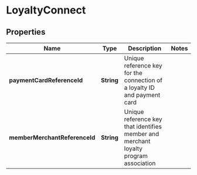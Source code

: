 

# LoyaltyConnect

## Properties

Name | Type | Description | Notes
------------ | ------------- | ------------- | -------------
**paymentCardReferenceId** | **String** | Unique reference key for the connection of a loyalty ID and payment card | 
**memberMerchantReferenceId** | **String** | Unique reference key that identifies member and merchant loyalty program association | 



